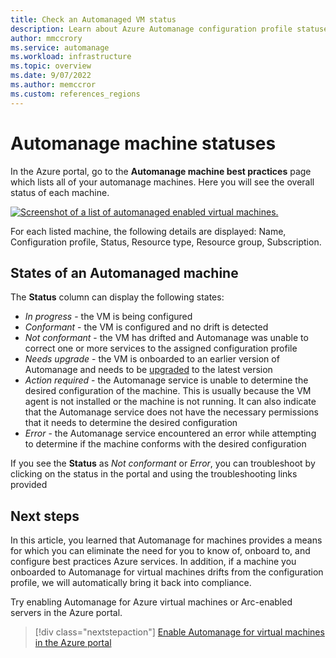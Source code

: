 ```yaml
---
title: Check an Automanaged VM status
description: Learn about Azure Automanage configuration profile statuses for virtual machines.
author: mmccrory
ms.service: automanage
ms.workload: infrastructure
ms.topic: overview
ms.date: 9/07/2022
ms.author: memccror
ms.custom: references_regions
---
```


# Automanage machine statuses

In the Azure portal, go to the **Automanage machine best practices** page which lists all of your automanage machines. Here you will see the overall status of each machine.

[ ![Screenshot of a list of automanaged enabled virtual machines.](./media/automanage-virtual-machines/configured-status.png) ](./media/automanage-virtual-machines/configured-status.png#lightbox)

For each listed machine, the following details are displayed: Name, Configuration profile, Status, Resource type, Resource group, Subscription.

## States of an Automanaged machine

The **Status** column can display the following states:
- *In progress* - the VM is being configured
- *Conformant* - the VM is configured and no drift is detected
- *Not conformant* - the VM has drifted and Automanage was unable to correct one or more services to the assigned configuration profile 
- *Needs upgrade* - the VM is onboarded to an earlier version of Automanage and needs to be [upgraded](automanage-upgrade.md) to the latest version
- *Action required* - the Automanage service is unable to determine the desired configuration of the machine. This is usually because the VM agent is not installed or the machine is not running. It can also indicate that the Automanage service does not have the necessary permissions that it needs to determine the desired configuration
- *Error* - the Automanage service encountered an error while attempting to determine if the machine conforms with the desired configuration

If you see the **Status** as *Not conformant* or *Error*, you can troubleshoot by clicking on the status in the portal and using the troubleshooting links provided

## Next steps

In this article, you learned that Automanage for machines provides a means for which you can eliminate the need for you to know of, onboard to, and configure best practices Azure services. In addition, if a machine you onboarded to Automanage for virtual machines drifts from the configuration profile, we will automatically bring it back into compliance.

Try enabling Automanage for Azure virtual machines or Arc-enabled servers in the Azure portal.

> [!div class="nextstepaction"]
> [Enable Automanage for virtual machines in the Azure portal](quick-create-virtual-machines-portal.md)